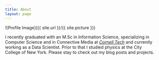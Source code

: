 ```yaml
---
title: About
layout: page
---
```

![Profile Image]({{ site.url }}/{{ site.picture }})


I recently graduated with an M.Sc in Information Science, specializing in Computer Science and in Connective Media at [*Cornell Tech*](http://tech.cornell.edu/) and currently working as a Data Scientist. Prior to that I studied physics at the City College of New York. Please stay to check out my blog posts and projects.
